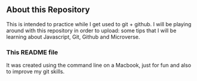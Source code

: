 ## About this Repository
This is intended to practice while I get used to git + github.
I will be playing around with this repository in order to upload: some tips that I will be learning about Javascript, Git, Github and Microverse.

### This README file
It was created using the command line on a Macbook, just for fun and also to improve my git skills.

